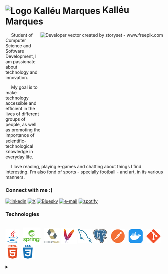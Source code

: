 <h1>
    <img align="center" alt="Logo Kalléu Marques" height="40px" src="https://github.com/kryptokall/github-user-content/blob/main/logo-cloud.png?raw=true"></a>
    <span>Kalléu Marques</span>
</h1>

<img src="https://github.com/kryptokall/github-user-content/blob/main/github-profile-vector.png?raw=true" alt="Developer vector created by storyset - www.freepik.com" align="right" border="0" height="380">

<p> &emsp; Student of Computer Science and Software Development, I am passionate about technology and innovation.

&emsp; My goal is to make technology accessible and efficient in the lives of different groups of people, as well as promoting the importance of scientific-technological knowledge in everyday life. </p>

<p> &emsp; I love reading, playing e-games and chatting about things I find interesting. I'm also fond of sports - specially football - and art, in its various manners. </p>

### Connect with me :)

[![linkedin](https://img.shields.io/badge/LinkedIn-000?style=for-the-badge&logo=linkedin&logoColor=8580ff)](https://www.linkedin.com/in/kallmarques)
[![X](https://img.shields.io/badge/Twitter-000?style=for-the-badge&logo=X&logoColor=8580ff)](https://x.com/kallstudy)
[![Bluesky](https://img.shields.io/badge/Bluesky-000?style=for-the-badge&logo=bluesky&logoColor=8580ff)](https://bsky.app/profile/kallvxz.bsky.social)
[![e-mail](https://img.shields.io/badge/Gmail-000?style=for-the-badge&logo=gmail&logoColor=8580ff)](mailto:lleu.marques29@gmail.com)
[![spotify](https://img.shields.io/badge/Spotify-000?&style=for-the-badge&logo=spotify&logoColor=8580ff)](https://open.spotify.com/user/1lkvx3xlivs3wy15ecelore8k?si=c75b34be207d48ef)

### Technologies

<div style="display: inline_block"><br>
    <img align="center" alt="Java" width="45" src="https://raw.githubusercontent.com/devicons/devicon/refs/heads/master/icons/java/java-original.svg"> &nbsp;
    <img align="center" alt="Spring" width="55" src="https://raw.githubusercontent.com/devicons/devicon/refs/heads/master/icons/spring/spring-original-wordmark.svg"> &nbsp;
    <img align="center" alt="Hibernate" width="50" src="https://raw.githubusercontent.com/devicons/devicon/refs/heads/master/icons/hibernate/hibernate-original-wordmark.svg">
    <img align="center" alt="Maven" width="50" src="https://raw.githubusercontent.com/devicons/devicon/refs/heads/master/icons/maven/maven-original.svg">
    <img align="center" alt="MySQL" width="45" src="https://raw.githubusercontent.com/devicons/devicon/refs/heads/master/icons/mysql/mysql-original.svg">
    <img align="center" alt="PostgreSQL" width="45" src="https://raw.githubusercontent.com/devicons/devicon/refs/heads/master/icons/postgresql/postgresql-original.svg"> &nbsp;
    <img align="center" alt="Postman" width="45" src="https://raw.githubusercontent.com/devicons/devicon/refs/heads/master/icons/postman/postman-original.svg"> &nbsp;
    <img align="center" alt="Docker" width="45" src="https://raw.githubusercontent.com/tandpfun/skill-icons/refs/heads/main/icons/Docker.svg"> &nbsp;
    <img align="center" alt="Git" width="45" src="https://raw.githubusercontent.com/devicons/devicon/refs/heads/master/icons/git/git-original.svg">
    <img align="center" alt="HTML5" width="45" src="https://raw.githubusercontent.com/devicons/devicon/refs/heads/master/icons/html5/html5-plain-wordmark.svg">
    <img align="center" alt="CSS3" width="45" src="https://raw.githubusercontent.com/devicons/devicon/refs/heads/master/icons/css3/css3-plain-wordmark.svg">
</div> </br>

<details align="left">
  <summary></summary> 
 
  - Badges by <a href="https://shields.io/">shields.io</a>
  - Developer vector created by <a href="https://www.freepik.com/vectors/developer">storyset - www.freepik.com</a>
  - Technologies' icons by <a href="https://github.com/devicons">devicons</a> and <a href="https://github.com/tandpfun">tandpfun</a>
  - Small cloud logo made by me :)

</details>